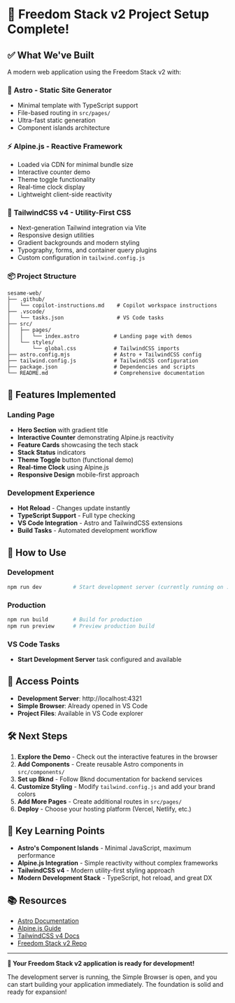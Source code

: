 # 🎉 Freedom Stack v2 Project Setup Complete!

## ✅ What We've Built

A modern web application using the Freedom Stack v2 with:

### 🚀 **Astro** - Static Site Generator

- Minimal template with TypeScript support
- File-based routing in `src/pages/`
- Ultra-fast static generation
- Component islands architecture

### ⚡ **Alpine.js** - Reactive Framework

- Loaded via CDN for minimal bundle size
- Interactive counter demo
- Theme toggle functionality
- Real-time clock display
- Lightweight client-side reactivity

### 🎨 **TailwindCSS v4** - Utility-First CSS

- Next-generation Tailwind integration via Vite
- Responsive design utilities
- Gradient backgrounds and modern styling
- Typography, forms, and container query plugins
- Custom configuration in `tailwind.config.js`

### 📦 **Project Structure**

```
sesame-web/
├── .github/
│   └── copilot-instructions.md    # Copilot workspace instructions
├── .vscode/
│   └── tasks.json                 # VS Code tasks
├── src/
│   ├── pages/
│   │   └── index.astro           # Landing page with demos
│   └── styles/
│       └── global.css            # TailwindCSS imports
├── astro.config.mjs              # Astro + TailwindCSS config
├── tailwind.config.js            # TailwindCSS configuration
├── package.json                  # Dependencies and scripts
└── README.md                     # Comprehensive documentation
```

## 🌟 **Features Implemented**

### Landing Page

- **Hero Section** with gradient title
- **Interactive Counter** demonstrating Alpine.js reactivity
- **Feature Cards** showcasing the tech stack
- **Stack Status** indicators
- **Theme Toggle** button (functional demo)
- **Real-time Clock** using Alpine.js
- **Responsive Design** mobile-first approach

### Development Experience

- **Hot Reload** - Changes update instantly
- **TypeScript Support** - Full type checking
- **VS Code Integration** - Astro and TailwindCSS extensions
- **Build Tasks** - Automated development workflow

## 🚀 **How to Use**

### Development

```bash
npm run dev          # Start development server (currently running on :4321)
```

### Production

```bash
npm run build        # Build for production
npm run preview      # Preview production build
```

### VS Code Tasks

- **Start Development Server** task configured and available

## 🔗 **Access Points**

- **Development Server**: http://localhost:4321
- **Simple Browser**: Already opened in VS Code
- **Project Files**: Available in VS Code explorer

## 🛠️ **Next Steps**

1. **Explore the Demo** - Check out the interactive features in the browser
2. **Add Components** - Create reusable Astro components in `src/components/`
3. **Set up Bknd** - Follow Bknd documentation for backend services
4. **Customize Styling** - Modify `tailwind.config.js` and add your brand colors
5. **Add More Pages** - Create additional routes in `src/pages/`
6. **Deploy** - Choose your hosting platform (Vercel, Netlify, etc.)

## 🎯 **Key Learning Points**

- **Astro's Component Islands** - Minimal JavaScript, maximum performance
- **Alpine.js Integration** - Simple reactivity without complex frameworks
- **TailwindCSS v4** - Modern utility-first styling approach
- **Modern Development Stack** - TypeScript, hot reload, and great DX

## 📚 **Resources**

- [Astro Documentation](https://docs.astro.build)
- [Alpine.js Guide](https://alpinejs.dev/start-here)
- [TailwindCSS v4 Docs](https://tailwindcss.com/docs)
- [Freedom Stack v2 Repo](https://github.com/cameronapak/freedom-stack-v2)

---

**🎉 Your Freedom Stack v2 application is ready for development!**

The development server is running, the Simple Browser is open, and you can start building your application immediately. The foundation is solid and ready for expansion!
